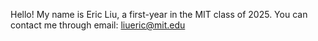 Hello! My name is Eric Liu, a first-year in the MIT class of 2025.
You can contact me through email: liueric@mit.edu

<!---
liueric1/liueric1 is a ✨ special ✨ repository because its `README.md` (this file) appears on your GitHub profile.
You can click the Preview link to take a look at your changes.
--->
